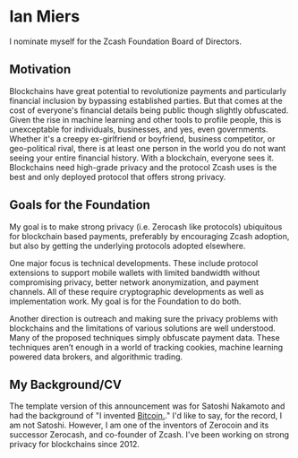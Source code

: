 # Ian Miers 
I nominate myself for the Zcash Foundation Board of Directors.

## Motivation

Blockchains have great potential to revolutionize payments and particularly financial inclusion by bypassing established parties. But that comes at the cost of everyone's financial details being public though slightly obfuscated. Given the rise in machine learning and other tools to profile people, this is unexceptable for individuals, businesses, and yes, even governments. Whether it's a creepy ex-girlfriend or boyfriend, business competitor, or geo-political rival, there is at least one person in the world you do not want seeing your entire financial history. With a blockchain, everyone sees it. Blockchains need high-grade privacy and the protocol Zcash uses is the best and only deployed protocol that offers strong privacy.

## Goals for the Foundation

My goal is to make strong privacy (i.e. Zerocash like protocols) ubiquitous for blockchain based payments, preferably by encouraging Zcash adoption, but also by getting the underlying protocols adopted elsewhere. 

One major focus is technical developments. These include protocol extensions to support mobile wallets with limited bandwidth without compromising privacy, better network anonymization, and payment channels.
All of these require cryptographic developments as well as implementation work. My goal is for the Foundation to do both.

Another direction is outreach and making sure the privacy problems with blockchains and the limitations of various solutions are well understood. Many of the proposed techniques simply obfuscate payment data. These techniques aren’t enough in a world of tracking cookies, machine learning powered data brokers, and algorithmic trading. 

## My Background/CV

The template version of this announcement was for Satoshi Nakamoto and had the background of "I invented [Bitcoin.](https://bitcoin.org/bitcoin.pdf)." I'd like to say, for the record, I am not Satoshi. However, I am one of the inventors of Zerocoin and its successor Zerocash, and co-founder of Zcash. I've been working on strong privacy for blockchains since 2012. 
